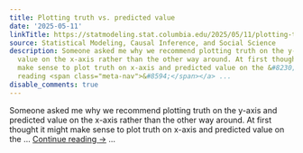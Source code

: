 ```yaml
---
title: Plotting truth vs. predicted value
date: '2025-05-11'
linkTitle: https://statmodeling.stat.columbia.edu/2025/05/11/plotting-truth-vs-predicted-value/
source: Statistical Modeling, Causal Inference, and Social Science
description: Someone asked me why we recommend plotting truth on the y-axis and predicted
  value on the x-axis rather than the other way around. At first thought it might
  make sense to plot truth on x-axis and predicted value on the &#8230; <a href="https://statmodeling.stat.columbia.edu/2025/05/11/plotting-truth-vs-predicted-value/">Continue
  reading <span class="meta-nav">&#8594;</span></a> ...
disable_comments: true
---
```

Someone asked me why we recommend plotting truth on the y-axis and predicted value on the x-axis rather than the other way around. At first thought it might make sense to plot truth on x-axis and predicted value on the &#8230; <a href="https://statmodeling.stat.columbia.edu/2025/05/11/plotting-truth-vs-predicted-value/">Continue reading <span class="meta-nav">&#8594;</span></a> ...